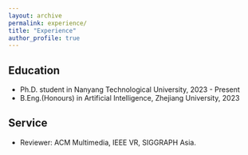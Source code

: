```yaml
---
layout: archive
permalink: experience/
title: "Experience"
author_profile: true
---
```



## Education

* Ph.D. student in Nanyang Technological University, 2023 - Present
* B.Eng.(Honours) in Artificial Intelligence, Zhejiang University, 2023


<!-- ## Work Experience
* Assistant Professor at The Hong Kong University of Science and Technology (Guangzhou), Sep. 2023 - Present


* Intern at TikTok Singapore, Feb 2022 - Jan 2023
  * Research topics: text-guided face editing and 3D object generation.

* Research Engineer at Singapore Management University, Aug 2018 - Aug 2019
  * Research topics: cross-modal retrieval in food domain.

* Intern at Horizon Robotics, Jan 2018 - May 2018
  * Research topics: video face recognition.

* Intern at Institute of Automation, Chinese Academy of Sciences, Jul 2017 - Sept 2017
  * Research topics: neural network-based data cleansing methods. -->


## Service
* Reviewer: ACM Multimedia, IEEE VR, SIGGRAPH Asia.
